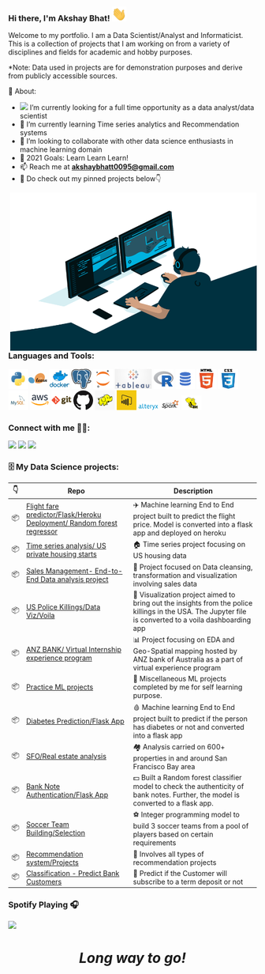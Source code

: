 ### Hi there, I'm Akshay Bhat! <img src="https://github.com/akshaybhatt0095/PYTHON-A-Z/blob/master/Hi.gif" width="30px">

Welcome to my portfolio. I am a Data Scientist/Analyst and Informaticist. This is a collection of projects that I am working on from a variety of disciplines and fields for academic and hobby purposes.


*Note: Data used in projects are for demonstration purposes and derive from publicly accessible sources.

🧐 About:

- <img src="https://media.giphy.com/media/WUlplcMpOCEmTGBtBW/giphy.gif" width="30"> I’m currently looking for a full time opportunity as a data analyst/data scientist
- 🌱 I’m currently learning Time series analytics and Recommendation systems
- 👯 I’m looking to collaborate with other data science enthusiasts in machine learning domain
- 🥅 2021 Goals: Learn Learn Learn!
- 📫 Reach me at **akshaybhatt0095@gmail.com**
- 📌 Do check out my pinned projects below👇

<img align="right" alt="GIF" src="https://github.com/akshaybhatt0095/PYTHON-A-Z/blob/master/code.gif?raw=true" width="500" height="320" />

### Languages and Tools:

<img target="_blank" width="40px" src="https://raw.githubusercontent.com/github/explore/80688e429a7d4ef2fca1e82350fe8e3517d3494d/topics/python/python.png"/><img height="40" src="https://raw.githubusercontent.com/github/explore/80688e429a7d4ef2fca1e82350fe8e3517d3494d/topics/scikit-learn/scikit-learn.png">
<img height="40" src="https://raw.githubusercontent.com/github/explore/80688e429a7d4ef2fca1e82350fe8e3517d3494d/topics/docker/docker.png">
<img height="40" src="https://raw.githubusercontent.com/github/explore/80688e429a7d4ef2fca1e82350fe8e3517d3494d/topics/postgresql/postgresql.png">
<img height="40" src="https://raw.githubusercontent.com/github/explore/80688e429a7d4ef2fca1e82350fe8e3517d3494d/topics/jupyter-notebook/jupyter-notebook.png">
<img target="_blank" height="40px" src="https://github.com/akshaybhatt0095/FLIGHT-FARE-PREDICTION-HEROKU-DEPLOYMENT/blob/master/img/what-is-tableau-2.png"/>
<img height="40" src="https://raw.githubusercontent.com/github/explore/80688e429a7d4ef2fca1e82350fe8e3517d3494d/topics/r/r.png">
<img height="40" src="https://raw.githubusercontent.com/github/explore/80688e429a7d4ef2fca1e82350fe8e3517d3494d/topics/sql/sql.png">
<img target="_blank" width="40px" src="https://raw.githubusercontent.com/github/explore/80688e429a7d4ef2fca1e82350fe8e3517d3494d/topics/html/html.png"/>
<img target="_blank" width="40px" src="https://raw.githubusercontent.com/github/explore/80688e429a7d4ef2fca1e82350fe8e3517d3494d/topics/css/css.png"/>
<img target="_blank" width="40px" src="https://raw.githubusercontent.com/github/explore/80688e429a7d4ef2fca1e82350fe8e3517d3494d/topics/mysql/mysql.png"/>
<img target="_blank" width="40px" src="https://raw.githubusercontent.com/github/explore/80688e429a7d4ef2fca1e82350fe8e3517d3494d/topics/aws/aws.png"/>
<img target="_blank" width="40px" src="https://raw.githubusercontent.com/github/explore/80688e429a7d4ef2fca1e82350fe8e3517d3494d/topics/git/git.png"/>
<img target="_blank" width="40px" src="https://raw.githubusercontent.com/github/explore/78df643247d429f6cc873026c0622819ad797942/topics/github/github.png"/>
<img target="_blank" width="40px" src="https://github.com/akshaybhatt0095/PYTHON-A-Z/blob/master/Hadoop.jpg"/>
<img target="_blank" width="40px" src="https://github.com/akshaybhatt0095/PYTHON-A-Z/blob/master/Power-BI-Logo.png"/>
<img target="_blank" width="40px" src="https://github.com/akshaybhatt0095/PYTHON-A-Z/blob/master/alteryx.png"/>
<img target="_blank" width="40px" src="https://github.com/akshaybhatt0095/PYTHON-A-Z/blob/master/apache%20spark.jpg"/>
<img target="_blank" width="40px" src="https://github.com/akshaybhatt0095/PYTHON-A-Z/blob/master/hive.png"/>


### Connect with me 🤝📱:
[<img target="_blank" src="https://img.icons8.com/doodle/64/000000/linkedin-circled.png"/>](https://www.linkedin.com/in/akshay-bhat95/)
[<img target="_blank" src="https://img.icons8.com/color/64/000000/instagram"/>](https://www.instagram.com/akshayy_gb/)
<a href="mailto:akshaybhatt0095@gmail.com"> <img src="https://img.icons8.com/fluent/48/000000/gmail.png" width="64"/> </a>

### 🗄 My Data Science projects:

|👇 |Repo| Description|
|---|---|---|
| 📦  | [Flight fare predictor/Flask/Heroku Deployment/ Random forest regressor](https://github.com/akshaybhatt0095/FLIGHT-FARE-PREDICTION-HEROKU-DEPLOYMENT) |  ✈️ Machine learning End to End project built to predict the flight price. Model is converted into a flask app and deployed on heroku  |
| 📦  | [Time series analysis/ US private housing starts](https://github.com/akshaybhatt0095/US-Private-housing-starts--Time-series-analysis) | 🏠 Time series project focusing on US housing data |
| 📦  | [Sales Management- End-to-End Data analysis project](https://github.com/akshaybhatt0095/Sales-Management--Data-analysis-project) | 🎢 Project focused on Data cleansing, transformation and visualization involving sales data |
| 📦  | [US Police Killings/Data Viz/Voila](https://github.com/akshaybhatt0095/DATA-ANALYTICS-VISUALIZATION-PROJECTS/tree/main/US%20SHOOTINGS) |  🔫 Visualization project aimed to bring out the insights from the police killings in the USA. The Jupyter file is converted to a voila dashboarding app |
| 📦  | [ANZ BANK/ Virtual Internship experience program](https://github.com/akshaybhatt0095/DATA-ANALYTICS-VISUALIZATION-PROJECTS/tree/main/ANZ) | 📊 Project focusing on EDA and Geo-Spatial mapping hosted by ANZ bank of Australia as a part of virtual experience program |
| 📦  | [ Practice ML projects](https://github.com/akshaybhatt0095/MACHINE-LEARNING-PROJECTS) | 📁 Miscellaneous ML projects completed by me for self learning purpose. |
| 📦  | [ Diabetes Prediction/Flask App](https://github.com/akshaybhatt0095/DIABETES-PREDICTION-FLASK-APP) |  🩸 Machine learning End to End project built to predict if the person has diabetes or not and converted into a flask app  |
| 📦  | [SFO/Real estate analysis](https://github.com/akshaybhatt0095/REAL-ESTATE-ANALYSIS-SFO) | 🏘️ Analysis carried on 600+ properties in and around San Francisco Bay area |
| 📦  | [Bank Note Authentication/Flask App](https://github.com/akshaybhatt0095/BANK-NOTE-AUTHENTICATION-FLASK-APP) | 💵 Built a Random forest classifier model to check the authenticity of bank notes. Further, the model is converted to a flask app.  |
| 📦  | [ Soccer Team Building/Selection](https://github.com/akshaybhatt0095/INTEGER-PROGRAMMING-MODEL-FOR-TEAM-SELECTION) | ⚽ Integer programming model to build 3 soccer teams from a pool of players based on certain requirements  |
| 📦  |  [Recommendation system/Projects](https://github.com/akshaybhatt0095/RECOMMENDATION-SYSTEMS-PROJECTS)| 🎥 Involves all types of recommendation projects |
| 📦  | [Classification - Predict Bank Customers ](https://github.com/akshaybhatt0095/MACHINE-LEARNING-PROJECTS/tree/master/Predict%20Bank%20Customers) |  🏦  Predict if the Customer will subscribe to a term deposit or not |


### Spotify Playing 🎧
[<img src="https://now-playing-codestackr.vercel.app/api/spotify-playing"/>](https://open.spotify.com/user/Akshaybhatt)

<h1 align='center'><i>Long way to go!</i></h1>
